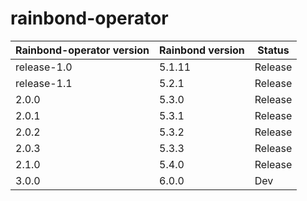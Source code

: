 # rainbond-operator

| Rainbond-operator version | Rainbond version | Status  |
| ------------------------- | ---------------- | ------- |
| release-1.0               | 5.1.11           | Release |
| release-1.1               | 5.2.1            | Release |
| 2.0.0                     | 5.3.0            | Release |
| 2.0.1                     | 5.3.1            | Release |
| 2.0.2                     | 5.3.2            | Release |
| 2.0.3                     | 5.3.3            | Release |
| 2.1.0                     | 5.4.0            | Release |
| 3.0.0                     | 6.0.0            | Dev     |
